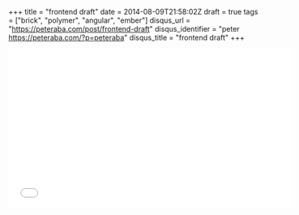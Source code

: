 +++
title = "frontend draft"
date = 2014-08-09T21:58:02Z
draft = true
tags = ["brick", "polymer", "angular", "ember"]
disqus_url = "https://peteraba.com/post/frontend-draft"
disqus_identifier = "peter https://peteraba.com/?p=peteraba"
disqus_title = "frontend draft"
+++

<iframe width="560" height="315" src="//www.youtube.com/embed/eS1O46O5saA" frameborder="0" allowfullscreen></iframe>

